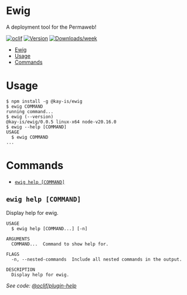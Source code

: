 # Ewig

A deployment tool for the Permaweb!

[![oclif](https://img.shields.io/badge/cli-oclif-brightgreen.svg)](https://oclif.io)
[![Version](https://img.shields.io/npm/v/ewig.svg)](https://npmjs.org/package/@kay-is/ewig)
[![Downloads/week](https://img.shields.io/npm/dw/ewig.svg)](https://npmjs.org/package/@kay-is/ewig)

<!-- toc -->
* [Ewig](#ewig)
* [Usage](#usage)
* [Commands](#commands)
<!-- tocstop -->

# Usage

<!-- usage -->
```sh-session
$ npm install -g @kay-is/ewig
$ ewig COMMAND
running command...
$ ewig (--version)
@kay-is/ewig/0.0.5 linux-x64 node-v20.16.0
$ ewig --help [COMMAND]
USAGE
  $ ewig COMMAND
...
```
<!-- usagestop -->

# Commands

<!-- commands -->
* [`ewig help [COMMAND]`](#ewig-help-command)

## `ewig help [COMMAND]`

Display help for ewig.

```
USAGE
  $ ewig help [COMMAND...] [-n]

ARGUMENTS
  COMMAND...  Command to show help for.

FLAGS
  -n, --nested-commands  Include all nested commands in the output.

DESCRIPTION
  Display help for ewig.
```

_See code: [@oclif/plugin-help](https://github.com/oclif/plugin-help/blob/v6.2.7/src/commands/help.ts)_
<!-- commandsstop -->
